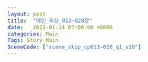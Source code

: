 ```yaml
---
layout: post
title:  "메인_회상_013~028장"
date:   2022-01-14 07:00:00 +0000
categories: Main
Tags: Story Main
SceneCode: ["scene_skip_cp013-028_q1_s10"]
---
```

